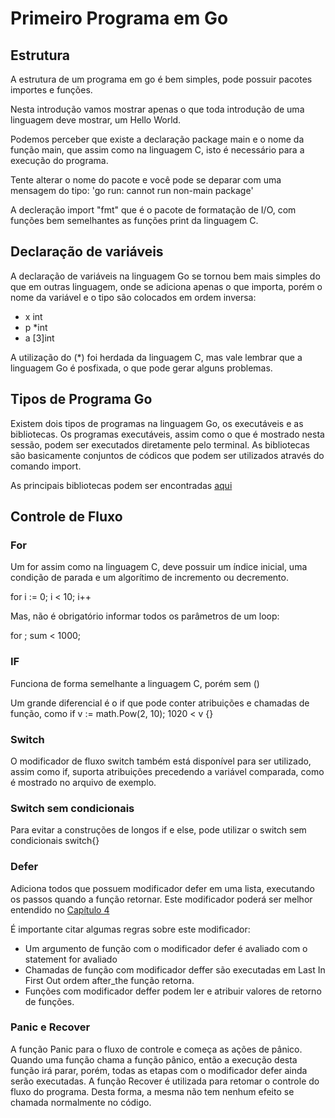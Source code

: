 # Primeiro Programa em Go

## Estrutura

A estrutura de um programa em go é bem simples, pode possuir pacotes importes e funções.

Nesta introdução vamos mostrar apenas o que toda introdução de uma linguagem deve mostrar, um Hello World. 

Podemos perceber que existe a declaração package main e o nome da função main, que assim como na linguagem C, isto é necessário para a execução do programa.

Tente alterar o nome do pacote e você pode se deparar com uma mensagem do tipo: 'go run: cannot run non-main package'

A decleração import "fmt" que é o pacote de formatação de I/O, com funções bem semelhantes as funções print da linguagem C.

## Declaração de variáveis

A declaração de variáveis na linguagem Go se tornou bem mais simples do que em outras linguagem, onde se adiciona apenas o que importa, porém o nome da variável e o tipo são colocados em ordem inversa:

- x int
- p *int
- a [3]int

A utilização do (*) foi herdada da linguagem C, mas vale lembrar que a linguagem Go é posfixada, o que pode gerar alguns problemas.

## Tipos de Programa Go

Existem dois tipos de programas na linguagem Go, os executáveis e as bibliotecas. Os programas executáveis, assim como o que é mostrado nesta sessão, podem ser executados diretamente pelo terminal. As bibliotecas são basicamente conjuntos de códicos que podem ser utilizados através do comando import.

As principais bibliotecas podem ser encontradas [aqui](https://golang.org/pkg/)

## Controle de Fluxo

### For

Um for assim como na linguagem C, deve possuir um índice inicial, uma condição de parada e um algorítimo de incremento ou decremento.

for i := 0; i < 10; i++

Mas, não é obrigatório informar todos os parâmetros de um loop:

for ; sum < 1000;

### IF

Funciona de forma semelhante a linguagem C, porém sem ()

Um  grande diferencial é o if que pode conter atribuições e chamadas de função, como 
if v := math.Pow(2, 10); 1020 < v {}

### Switch

O modificador de fluxo switch também está disponível para ser utilizado, assim como if, suporta atribuições precedendo a variável comparada, como é mostrado no arquivo de exemplo.

### Switch sem condicionais

Para evitar a construções de longos if e else, pode utilizar o switch sem condicionais switch{}

### Defer

Adiciona todos que possuem modificador defer em uma lista, executando os passos quando a função retornar. Este modificador poderá ser melhor entendido no [Capítulo 4](https://github.com/diego91964/tutorials/tree/master/go/4-arquivos)

É importante citar algumas regras sobre este modificador:

- Um argumento de função com o modificador defer é avaliado com o statement for avaliado
- Chamadas de função com modificador deffer são executadas em Last In First Out ordem after_the função retorna.
- Funções com modificador deffer podem ler e atribuir valores de retorno de funções.

### Panic e Recover

A função Panic para o fluxo de controle e começa as ações de pânico. Quando uma função chama a função pânico, então a execução desta função irá parar, porém, todas as etapas com o modificador defer ainda serão executadas. A função Recover é utilizada para retomar o controle do fluxo do programa. Desta forma, a mesma não tem nenhum efeito se chamada normalmente no código.



